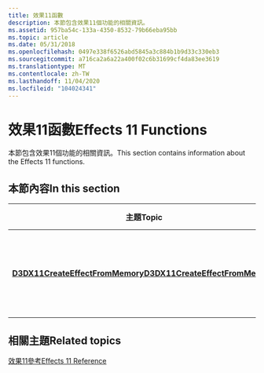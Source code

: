 ```yaml
---
title: 效果11函數
description: 本節包含效果11個功能的相關資訊。
ms.assetid: 957ba54c-133a-4350-8532-79b66eba95bb
ms.topic: article
ms.date: 05/31/2018
ms.openlocfilehash: 0497e338f6526abd5845a3c884b1b9d33c330eb3
ms.sourcegitcommit: a716ca2a6a22a400f02c6b31699cf4da83ee3619
ms.translationtype: MT
ms.contentlocale: zh-TW
ms.lasthandoff: 11/04/2020
ms.locfileid: "104024341"
---
```

# <a name="effects-11-functions"></a><span data-ttu-id="e03c5-103">效果11函數</span><span class="sxs-lookup"><span data-stu-id="e03c5-103">Effects 11 Functions</span></span>

<span data-ttu-id="e03c5-104">本節包含效果11個功能的相關資訊。</span><span class="sxs-lookup"><span data-stu-id="e03c5-104">This section contains information about the Effects 11 functions.</span></span>


## <a name="in-this-section"></a><span data-ttu-id="e03c5-105">本節內容</span><span class="sxs-lookup"><span data-stu-id="e03c5-105">In this section</span></span>



| <span data-ttu-id="e03c5-106">主題</span><span class="sxs-lookup"><span data-stu-id="e03c5-106">Topic</span></span>                                                                           | <span data-ttu-id="e03c5-107">描述</span><span class="sxs-lookup"><span data-stu-id="e03c5-107">Description</span></span>                                                |
|---------------------------------------------------------------------------------|------------------------------------------------------------|
| [<span data-ttu-id="e03c5-108">**D3DX11CreateEffectFromMemory**</span><span class="sxs-lookup"><span data-stu-id="e03c5-108">**D3DX11CreateEffectFromMemory**</span></span>](d3dx11createeffectfrommemory.md)<br/> | <span data-ttu-id="e03c5-109">從二進位效果或檔案建立效果。</span><span class="sxs-lookup"><span data-stu-id="e03c5-109">Creates an effect from a binary effect or file.</span></span><br/> |



 

## <a name="related-topics"></a><span data-ttu-id="e03c5-110">相關主題</span><span class="sxs-lookup"><span data-stu-id="e03c5-110">Related topics</span></span>

<dl> <dt>

[<span data-ttu-id="e03c5-111">效果11參考</span><span class="sxs-lookup"><span data-stu-id="e03c5-111">Effects 11 Reference</span></span>](d3d11-graphics-reference-effects11.md)
</dt> </dl>

 

 





